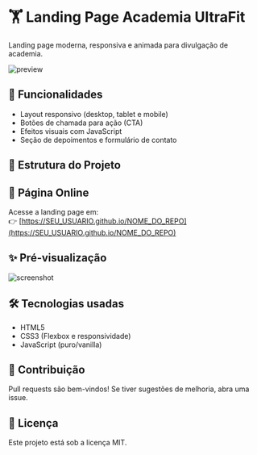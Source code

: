 # 🏋️ Landing Page Academia UltraFit

Landing page moderna, responsiva e animada para divulgação de academia.

![preview](https://via.placeholder.com/1000x500.png?text=Prévia+da+Landing+Page)

## 🚀 Funcionalidades

- Layout responsivo (desktop, tablet e mobile)
- Botões de chamada para ação (CTA)
- Efeitos visuais com JavaScript
- Seção de depoimentos e formulário de contato

## 📁 Estrutura do Projeto

## 🔗 Página Online

Acesse a landing page em:  
👉 [https://SEU_USUARIO.github.io/NOME_DO_REPO](https://SEU_USUARIO.github.io/NOME_DO_REPO)

## ✨ Pré-visualização

![screenshot](https://via.placeholder.com/800x400.png?text=Preview+do+site)

## 🛠️ Tecnologias usadas

- HTML5
- CSS3 (Flexbox e responsividade)
- JavaScript (puro/vanilla)

## 🤝 Contribuição

Pull requests são bem-vindos! Se tiver sugestões de melhoria, abra uma issue.

## 📄 Licença

Este projeto está sob a licença MIT.

